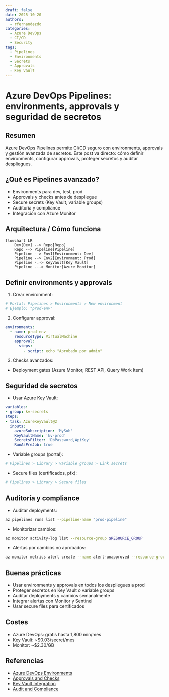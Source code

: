 ```yaml
---
draft: false
date: 2025-10-20
authors:
  - rfernandezdo
categories:
  - Azure DevOps
  - CI/CD
  - Security
tags:
  - Pipelines
  - Environments
  - Secrets
  - Approvals
  - Key Vault
---
```


# Azure DevOps Pipelines: environments, approvals y seguridad de secretos

## Resumen
Azure DevOps Pipelines permite CI/CD seguro con environments, approvals y gestión avanzada de secretos. Este post va directo: cómo definir environments, configurar approvals, proteger secretos y auditar despliegues.

## ¿Qué es Pipelines avanzado?
- Environments para dev, test, prod
- Approvals y checks antes de despliegue
- Secure secrets (Key Vault, variable groups)
- Auditoría y compliance
- Integración con Azure Monitor

## Arquitectura / Cómo funciona
```mermaid
flowchart LR
    Dev[Dev] --> Repo[Repo]
    Repo --> Pipeline[Pipeline]
    Pipeline --> Env1[Environment: Dev]
    Pipeline --> Env2[Environment: Prod]
    Pipeline -.-> KeyVault[Key Vault]
    Pipeline -.-> Monitor[Azure Monitor]
```

## Definir environments y approvals
1. Crear environment:
```bash
# Portal: Pipelines > Environments > New environment
# Ejemplo: "prod-env"
```
2. Configurar approval:
```yaml
environments:
  - name: prod-env
    resourceType: VirtualMachine
    approval:
      steps:
        - script: echo "Aprobado por admin"
```
3. Checks avanzados:
- Deployment gates (Azure Monitor, REST API, Query Work Item)

## Seguridad de secretos
- Usar Azure Key Vault:
```yaml
variables:
- group: kv-secrets
steps:
- task: AzureKeyVault@2
  inputs:
    azureSubscription: 'MySub'
    KeyVaultName: 'kv-prod'
    SecretsFilter: 'DbPassword,ApiKey'
    RunAsPreJob: true
```
- Variable groups (portal):
```bash
# Pipelines > Library > Variable groups > Link secrets
```
- Secure files (certificados, pfx):
```bash
# Pipelines > Library > Secure files
```

## Auditoría y compliance
- Auditar deployments:
```bash
az pipelines runs list --pipeline-name "prod-pipeline"
```
- Monitorizar cambios:
```bash
az monitor activity-log list --resource-group $RESOURCE_GROUP
```
- Alertas por cambios no aprobados:
```bash
az monitor metrics alert create --name alert-unapproved --resource-group $RESOURCE_GROUP --scopes /subscriptions/$SUB_ID/resourceGroups/$RESOURCE_GROUP/providers/Microsoft.DevOps/pipelines/prod-pipeline --condition "total UnapprovedDeployments > 0" --window-size 5m --action $ACTION_GROUP_ID
```

## Buenas prácticas
- Usar environments y approvals en todos los despliegues a prod
- Proteger secretos en Key Vault o variable groups
- Auditar deployments y cambios semanalmente
- Integrar alertas con Monitor y Sentinel
- Usar secure files para certificados

## Costes
- Azure DevOps: gratis hasta 1,800 min/mes
- Key Vault: ~$0.03/secret/mes
- Monitor: ~$2.30/GB

## Referencias
- [Azure DevOps Environments](https://learn.microsoft.com/azure/devops/pipelines/process/environments)
- [Approvals and Checks](https://learn.microsoft.com/azure/devops/pipelines/process/approvals)
- [Key Vault Integration](https://learn.microsoft.com/azure/devops/pipelines/library/variable-groups)
- [Audit and Compliance](https://learn.microsoft.com/azure/devops/organizations/audit/audit-log)
